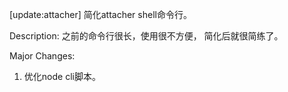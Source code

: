 [update:attacher] 简化attacher shell命令行。

Description:
之前的命令行很长，使用很不方便， 简化后就很简练了。

Major Changes:
1. 优化node cli脚本。